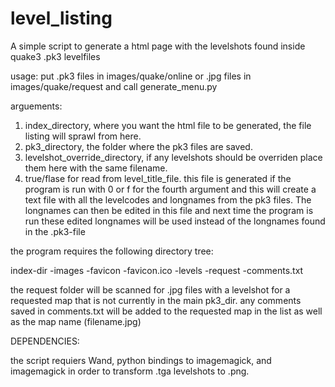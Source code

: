level_listing
=============

A simple script to generate a html page with the levelshots found inside quake3 .pk3 levelfiles


usage: put .pk3 files in images/quake/online or .jpg files in images/quake/request
and call generate_menu.py

arguements: 
1) index_directory, where you want the html file to be generated, the file listing will sprawl from here.
2) pk3_directory, the folder where the pk3 files are saved.
3) levelshot_override_directory, if any levelshots should be overriden place them here with the same filename.
4) true/flase for read from level_title_file. this file is generated if the program is run with 0 or f for the fourth argument and this will create a text file with all the levelcodes and longnames from the pk3 files. The longnames can then be edited in this file and next time the program is run these edited longnames will be used instead of the longnames found in the .pk3-file





the program requires the following directory tree:

index-dir
	-images
		-favicon
			-favicon.ico
		-levels
		-request
			-comments.txt

the request folder will be scanned for .jpg files with a levelshot for a requested map that is not currently in the main pk3_dir. any comments saved in comments.txt will be added to the requested map in the list as well as the map name (filename.jpg)



DEPENDENCIES:

the script requiers Wand, python bindings to imagemagick, and imagemagick in order to transform .tga levelshots to .png.
